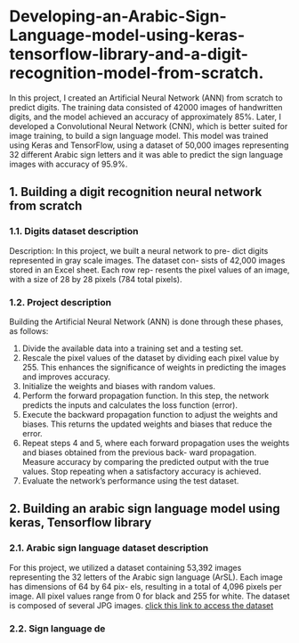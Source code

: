 # Developing-an-Arabic-Sign-Language-model-using-keras-tensorflow-library-and-a-digit-recognition-model-from-scratch.
In this project, I created an Artificial Neural Network (ANN) from scratch to predict digits. The training data consisted of 42000
images of handwritten digits, and the model achieved an accuracy of approximately 85%.
Later, I developed a Convolutional Neural Network (CNN), which is better suited for image training, to build a sign language
model. This model was trained using Keras and TensorFlow, using a dataset of 50,000 images representing 32 different Arabic sign
letters and it was able to predict the sign language images with accuracy of 95.9%.

## 1. Building a digit recognition neural network from scratch
### 1.1. Digits dataset description
Description: In this project, we built a neural network to pre-
dict digits represented in gray scale images. The dataset con-
sists of 42,000 images stored in an Excel sheet. Each row rep-
resents the pixel values of an image, with a size of 28 by 28
pixels (784 total pixels).
### 1.2. Project description
Building the Artificial Neural
Network (ANN) is done through these phases, as follows:
1. Divide the available data into a training set and a testing
set.
2. Rescale the pixel values of the dataset by dividing each
pixel value by 255. This enhances the significance of
weights in predicting the images and improves accuracy.
3. Initialize the weights and biases with random values.
4. Perform the forward propagation function. In this step, the
network predicts the inputs and calculates the loss function
(error).
5. Execute the backward propagation function to adjust the
weights and biases. This returns the updated weights and
biases that reduce the error.
6. Repeat steps 4 and 5, where each forward propagation uses
the weights and biases obtained from the previous back-
ward propagation. Measure accuracy by comparing the
predicted output with the true values. Stop repeating when
a satisfactory accuracy is achieved.
7. Evaluate the network’s performance using the test dataset.

## 2. Building an arabic sign language model using keras, Tensorflow library
### 2.1. Arabic sign language dataset description
For this project, we utilized a dataset containing
53,392 images representing the 32 letters of the Arabic sign
language (ArSL). Each image has dimensions of 64 by 64 pix-
els, resulting in a total of 4,096 pixels per image. All pixel
values range from 0 for black and 255 for white. The dataset is
composed of several JPG images. [click this link to access the dataset]([https://www.openai.com](https://www.data-in-brief.com/article/S2352-3409(19)30128-3/fulltext))

### 2.2. Sign language de










